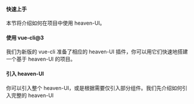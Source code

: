 #### 快速上手
本节将介绍如何在项目中使用 heaven-UI。

#### 使用 vue-cli@3
我们为新版的 vue-cli 准备了相应的 heaven-UI 插件，你可以用它们快速地搭建一个基于 heaven-UI 的项目。

#### 引入 heaven-UI
你可以引入整个 heaven-UI，或是根据需要仅引入部分组件。我们先介绍如何引入完整的 heaven-UI